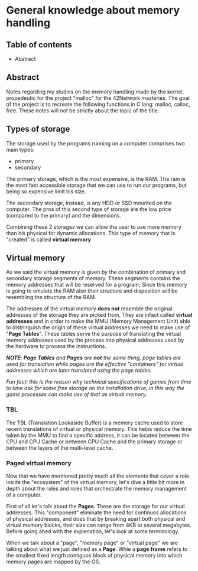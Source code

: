 # General knowledge about memory handling

## Table of contents

- Abstract

## Abstract

Notes regarding my studies on the memory handling made by the kernel, propedeutic for the project "malloc" for the 42Network masteries. The goal of the project is to recreate the following functions in C lang: malloc, calloc, free. These notes will not be strictly about the topic of the title.

## Types of storage

The storage used by the programs running on a computer comprises two main types:

- primary
- secondary

The primary storage, which is the most expensive, is the RAM. The ram is the most fast accessible storage that we can use to run our programs, but being so expensive limit his size.

The secondary storage, instead, is any HDD or SSD mounted on the computer. The pros of this second type of storage are the low price (compared to the primary) and the dimensions.

Combining these 2 storages we can allow the user to use more memory than his physical for dynamic allocations. This type of memory that is "created" is called **virtual memory**


## Virtual memory

As we said the virtual memory is given by the combination of primary and secondary storage segments of memory. These segments contains the memory addresses that will be reserved for a program. Since this memory is going to emulate the RAM also their structure and disposition will be resembling the structure of the RAM.

The addresses of the virtual memory __does not__ resemble the original addresses of the storage they are picked from. They are infact called __virtual addresses__ and in order to make the MMU (Memory Management Unit) able to distringuish the origin of these virtual addresses we need to make use of "__Page Tables__". These tables serve the purpose of translating the virtual memory addresses used by the process into physical addresses used by the hardware to process the instructions.

_**NOTE**: **Page Tables** and **Pages** are **not** the same thing, page tables are used for translation while pages are the effective "containers" for virtual addresses which are later translated using the page tables._

_Fun fact: this is the reason why technical specifications of games from time to time ask for some free storage on the installation drive, in this way the game processes can make use of that as virtual memory._


### TBL


The TBL (Translation Lookaside Buffer) is a memory cache used to store recent translations of virtual or physical memory. This helps reduce the time taken by the MMU to find a specific address, it can be located between the CPU and CPU Cache or between CPU Cache and the primary storage or between the layers of the multi-level cache.


### Paged virtual memory

Now that we have mentioned pretty much all the elements that cover a role inside the "ecosystem" of the virtual memory, let's dive a little bit more in depth about the rules and roles that orchestrate the memory management of a computer.

First of all let's talk about the **Pages**. These are the storage for our virtual addresses. This "component" eliminate the need for continuos allocations of physical addresses, and does that by breaking apart both physical and virtual memory blocks, their size can range from 4KB to several megabytes. Before going ahed with the explenation, let's look at some terminology.

When we talk about a "page", "memory page" or "virtual page" we are talking about what we just defined as a **Page**. Whie a **page frame** refers to the smallest fixed length contiguos block of physical memory into which memory pages are mapped by the OS.



